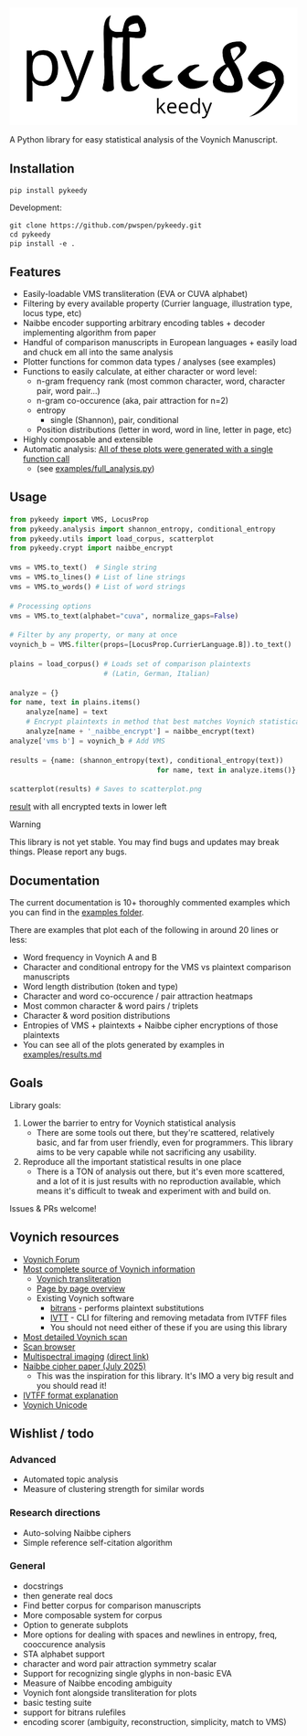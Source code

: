 <p align="center">
  <img src="assets/logo.png" />
</p>

A Python library for easy statistical analysis of the Voynich Manuscript.

## Installation
```
pip install pykeedy
```

Development:
```
git clone https://github.com/pwspen/pykeedy.git
cd pykeedy
pip install -e .
```

## Features
- Easily-loadable VMS transliteration (EVA or CUVA alphabet)
- Filtering by every available property (Currier language, illustration type, locus type, etc)
- Naibbe encoder supporting arbitrary encoding tables + decoder implementing algorithm from paper
- Handful of comparison manuscripts in European languages + easily load and chuck em all into the same analysis
- Plotter functions for common data types / analyses (see examples)
- Functions to easily calculate, at either character or word level:
    - n-gram frequency rank (most common character, word, character pair, word pair...)
    - n-gram co-occurence (aka, pair attraction for n=2)
    - entropy
        - single (Shannon), pair, conditional
    - Position distributions (letter in word, word in line, letter in page, etc)
- Highly composable and extensible
- Automatic analysis: [All of these plots were generated with a single function call](/analysis_summary.md) 
    - (see [examples/full_analysis.py](examples/full_analysis.py))

## Usage
```python
from pykeedy import VMS, LocusProp
from pykeedy.analysis import shannon_entropy, conditional_entropy
from pykeedy.utils import load_corpus, scatterplot
from pykeedy.crypt import naibbe_encrypt

vms = VMS.to_text()  # Single string
vms = VMS.to_lines() # List of line strings
vms = VMS.to_words() # List of word strings

# Processing options
vms = VMS.to_text(alphabet="cuva", normalize_gaps=False)

# Filter by any property, or many at once
voynich_b = VMS.filter(props=[LocusProp.CurrierLanguage.B]).to_text()

plains = load_corpus() # Loads set of comparison plaintexts 
                       # (Latin, German, Italian)

analyze = {}
for name, text in plains.items()
    analyze[name] = text
    # Encrypt plaintexts in method that best matches Voynich statistically
    analyze[name + '_naibbe_encrypt'] = naibbe_encrypt(text)
analyze['vms b'] = voynich_b # Add VMS

results = {name: (shannon_entropy(text), conditional_entropy(text))
                                    for name, text in analyze.items()}

scatterplot(results) # Saves to scatterplot.png
```
[result](/examples/results/encrypted_entropy.png) with all encrypted texts in lower left

> [!WARNING] 
> This library is not yet stable. You may find bugs and updates may break things. Please report any bugs.

## Documentation
The current documentation is 10+ thoroughly commented examples which you can find in the [examples folder](examples/).

There are examples that plot each of the following in around 20 lines or less:
- Word frequency in Voynich A and B
- Character and conditional entropy for the VMS vs plaintext comparison manuscripts
- Word length distribution (token and type)
- Character and word co-occurence / pair attraction heatmaps
- Most common character & word pairs / triplets
- Character & word position distributions
- Entropies of VMS + plaintexts + Naibbe cipher encryptions of those plaintexts
- You can see all of the plots generated by examples in [examples/results.md](examples/results.md)

## Goals
Library goals:
1. Lower the barrier to entry for Voynich statistical analysis
    - There are some tools out there, but they're scattered, relatively basic, and far from user friendly, even for programmers. This library aims to be very capable while not sacrificing any usability.
2. Reproduce all the important statistical results in one place
    - There is a TON of analysis out there, but it's even more scattered, and a lot of it is just results with no reproduction available, which means it's difficult to tweak and experiment with and build on.

Issues & PRs welcome!

## Voynich resources
- [Voynich Forum](https://www.voynich.ninja/)
- [Most complete source of Voynich information](https://www.voynich.nu/)
    - [Voynich transliteration](https://www.voynich.nu/transcr.html)
    - [Page by page overview](http://voynich.nu/q01/index.html)
    - Existing Voynich software
        - [bitrans](http://www.voynich.nu/software/bitrans/Bitrans_manual.pdf) - performs plaintext substitutions
        - [IVTT](http://voynich.nu/software/ivtt/IVTT_manual.pdf) - CLI for filtering and removing metadata from IVTFF files
        - You should not need either of these if you are using this library
- [Most detailed Voynich scan](https://collections.library.yale.edu/catalog/2002046)
- [Scan browser](https://www.voynich.ninja/browser/default.cfm?v=1006075&r=1006082)
- [Multispectral imaging](https://manuscriptroadtrip.wordpress.com/2024/09/08/multispectral-imaging-and-the-voynich-manuscript/) [(direct link)](https://drive.google.com/drive/folders/1mNQGKQDSCR4M_c2M2JrsU5soghvYwMig)
- [Naibbe cipher paper (July 2025)](https://www.dropbox.com/scl/fo/2b39zi1f77tr9mc9p80rt/ADwDDHsLNG7WtT6O0sbN5_4?download=true&e=4&from_auth=login&preview=20250724+Naibbe+Cipher+Paper+Latest+Version.pdf&rlkey=5ap828aun23thr9pvznguzgor&st=88np74hd&dl=0)
    - This was the inspiration for this library. It's IMO a very big result and you should read it!
- [IVTFF format explanation](https://www.voynich.nu/software/ivtt/IVTFF_format.pdf)
- [Voynich Unicode](https://www.kreativekorp.com/software/fonts/voynich/)

## Wishlist / todo
### Advanced
- Automated topic analysis
- Measure of clustering strength for similar words
### Research directions
- Auto-solving Naibbe ciphers
- Simple reference self-citation algorithm
### General
- docstrings
- then generate real docs
- Find better corpus for comparison manuscripts
- More composable system for corpus
- Option to generate subplots
- More options for dealing with spaces and newlines in entropy, freq, cooccurence analysis
- STA alphabet support
- character and word pair attraction symmetry scalar
- Support for recognizing single glyphs in non-basic EVA
- Measure of Naibbe encoding ambiguity
- Voynich font alongside transliteration for plots
- basic testing suite
- support for bitrans rulefiles
- encoding scorer (ambiguity, reconstruction, simplicity, match to VMS)